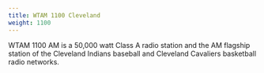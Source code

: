 ```yaml
---
title: WTAM 1100 Cleveland
weight: 1100
---
```

WTAM 1100 AM is a 50,000 watt Class A radio station
and the AM flagship station of the Cleveland Indians
baseball and Cleveland Cavaliers basketball radio networks.
